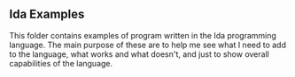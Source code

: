
## Ida Examples

This folder contains examples of program written in the Ida programming language. The main purpose of these are to help me see what I need to add to the language, what works and what doesn't, and just to show overall capabilities of the language.

